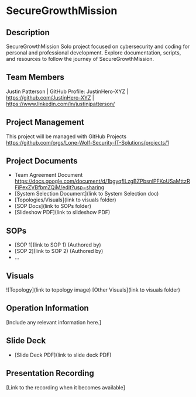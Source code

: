# SecureGrowthMission

## Description
SecureGrowthMission  Solo project focused on cybersecurity and coding for personal and professional development. Explore documentation, scripts, and resources to follow the journey of SecureGrowthMission.  
## Team Members
Justin Patterson | GitHub Profile: JustinHero-XYZ | https://github.com/JustinHero-XYZ | https://www.linkedin.com/in/justinjpatterson/

## Project Management
This project will be managed with GitHub Projects https://github.com/orgs/Lone-Wolf-Security-IT-Solutions/projects/1

## Project Documents
- Team Agreement Document https://docs.google.com/document/d/1bgyqflLzgBZPbsnlPFKoUSaMttzRFiPexZVBfbmZQiM/edit?usp=sharing
- [System Selection Document](link to System Selection doc)
- [Topologies/Visuals](link to visuals folder)
- [SOP Docs](link to SOPs folder)
- [Slideshow PDF](link to slideshow PDF)

## SOPs
- [SOP 1](link to SOP 1) (Authored by)
- [SOP 2](link to SOP 2) (Authored by)
- ...

## Visuals
![Topology](link to topology image)
[Other Visuals](link to visuals folder)

## Operation Information
[Include any relevant information here.]

## Slide Deck
- [Slide Deck PDF](link to slide deck PDF)

## Presentation Recording
[Link to the recording when it becomes available]
